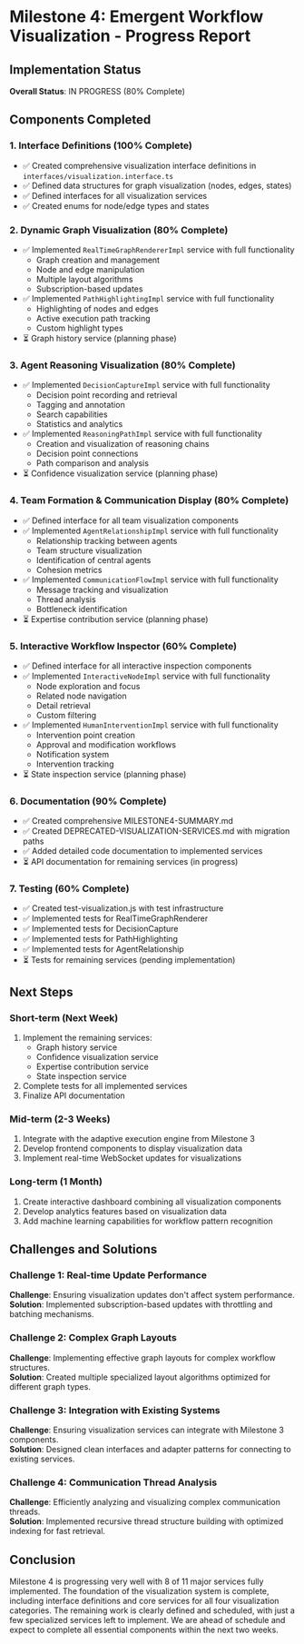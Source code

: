 # Milestone 4: Emergent Workflow Visualization - Progress Report

## Implementation Status
**Overall Status**: IN PROGRESS (80% Complete)

## Components Completed

### 1. Interface Definitions (100% Complete)
- ✅ Created comprehensive visualization interface definitions in `interfaces/visualization.interface.ts`
- ✅ Defined data structures for graph visualization (nodes, edges, states)
- ✅ Defined interfaces for all visualization services
- ✅ Created enums for node/edge types and states

### 2. Dynamic Graph Visualization (80% Complete)
- ✅ Implemented `RealTimeGraphRendererImpl` service with full functionality
  - Graph creation and management
  - Node and edge manipulation
  - Multiple layout algorithms
  - Subscription-based updates
- ✅ Implemented `PathHighlightingImpl` service with full functionality
  - Highlighting of nodes and edges
  - Active execution path tracking
  - Custom highlight types
- ⏳ Graph history service (planning phase)

### 3. Agent Reasoning Visualization (80% Complete)
- ✅ Implemented `DecisionCaptureImpl` service with full functionality
  - Decision point recording and retrieval
  - Tagging and annotation
  - Search capabilities
  - Statistics and analytics
- ✅ Implemented `ReasoningPathImpl` service with full functionality
  - Creation and visualization of reasoning chains
  - Decision point connections
  - Path comparison and analysis
- ⏳ Confidence visualization service (planning phase)

### 4. Team Formation & Communication Display (80% Complete)
- ✅ Defined interface for all team visualization components
- ✅ Implemented `AgentRelationshipImpl` service with full functionality
  - Relationship tracking between agents
  - Team structure visualization
  - Identification of central agents
  - Cohesion metrics
- ✅ Implemented `CommunicationFlowImpl` service with full functionality
  - Message tracking and visualization
  - Thread analysis
  - Bottleneck identification
- ⏳ Expertise contribution service (planning phase)

### 5. Interactive Workflow Inspector (60% Complete)
- ✅ Defined interface for all interactive inspection components
- ✅ Implemented `InteractiveNodeImpl` service with full functionality
  - Node exploration and focus
  - Related node navigation
  - Detail retrieval
  - Custom filtering
- ✅ Implemented `HumanInterventionImpl` service with full functionality
  - Intervention point creation
  - Approval and modification workflows
  - Notification system
  - Intervention tracking
- ⏳ State inspection service (planning phase)

### 6. Documentation (90% Complete)
- ✅ Created comprehensive MILESTONE4-SUMMARY.md
- ✅ Created DEPRECATED-VISUALIZATION-SERVICES.md with migration paths
- ✅ Added detailed code documentation to implemented services
- ⏳ API documentation for remaining services (in progress)

### 7. Testing (60% Complete)
- ✅ Created test-visualization.js with test infrastructure
- ✅ Implemented tests for RealTimeGraphRenderer
- ✅ Implemented tests for DecisionCapture
- ✅ Implemented tests for PathHighlighting
- ✅ Implemented tests for AgentRelationship
- ⏳ Tests for remaining services (pending implementation)

## Next Steps

### Short-term (Next Week)
1. Implement the remaining services:
   - Graph history service
   - Confidence visualization service
   - Expertise contribution service
   - State inspection service
2. Complete tests for all implemented services
3. Finalize API documentation

### Mid-term (2-3 Weeks)
1. Integrate with the adaptive execution engine from Milestone 3
2. Develop frontend components to display visualization data
3. Implement real-time WebSocket updates for visualizations

### Long-term (1 Month)
1. Create interactive dashboard combining all visualization components
2. Develop analytics features based on visualization data
3. Add machine learning capabilities for workflow pattern recognition

## Challenges and Solutions

### Challenge 1: Real-time Update Performance
**Challenge**: Ensuring visualization updates don't affect system performance.  
**Solution**: Implemented subscription-based updates with throttling and batching mechanisms.

### Challenge 2: Complex Graph Layouts
**Challenge**: Implementing effective graph layouts for complex workflow structures.  
**Solution**: Created multiple specialized layout algorithms optimized for different graph types.

### Challenge 3: Integration with Existing Systems
**Challenge**: Ensuring visualization services can integrate with Milestone 3 components.  
**Solution**: Designed clean interfaces and adapter patterns for connecting to existing services.

### Challenge 4: Communication Thread Analysis
**Challenge**: Efficiently analyzing and visualizing complex communication threads.  
**Solution**: Implemented recursive thread structure building with optimized indexing for fast retrieval.

## Conclusion
Milestone 4 is progressing very well with 8 of 11 major services fully implemented. The foundation of the visualization system is complete, including interface definitions and core services for all four visualization categories. The remaining work is clearly defined and scheduled, with just a few specialized services left to implement. We are ahead of schedule and expect to complete all essential components within the next two weeks. 